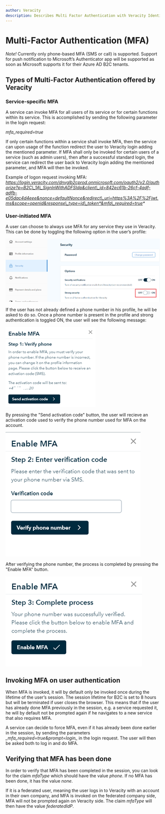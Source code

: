 ```yaml
---
author: Veracity
description: Describes Multi Factor Authentication with Veracity Identity
---
```


# Multi-Factor Authentication (MFA)
*Note!* Currently only phone-based MFA (SMS or call) is supported. Support for push notification to Microsoft’s Authenticator app will be supported as soon as Microsoft supports it for their Azure AD B2C tenants.


## Types of Multi-Factor Authentication offered by Veracity

### Service-specific MFA
A service can invoke MFA for all users of its service or for certain functions within its service. This is accomplished by sending the following parameter in the login request:

*mfa_required=true*

If only certain functions within a service shall invoke MFA, then the service can upon usage of the function redirect the user to Veracity login adding the mentioned parameter. If MFA shall only be invoked for certain users of a service (such as admin users), then after a successful standard login, the service can redirect the user back to Veracity login adding the mentioned parameter, and MFA will then be invoked.

Example of logon request invoking MFA:
_https://login.veracity.com/dnvglb2cprod.onmicrosoft.com/oauth2/v2.0/authorize?p=B2C\_1A\_SignInWithADFSIdp&client\_id=842ec61b-26cf-4adf-adfb-e05dac4d4eee&nonce=defaultNonce&redirect\_uri=https%3A%2F%2Fjwt.ms&scope=openid&response\_type=id\_token*&mfa\_required=true*_


### User-initiated MFA
A user can choose to always use MFA for any service they use in Veracity. This can be done by toggling the following option in the user’s profile:

![user-initiated-mfa](assets/user-initiated-mfa.png)

If the user has not already defined a phone number in his profile, he will be asked to do so. Once a phone number is present in the profile and strong authentication is toggled ON, the user will see the following message:

![enable-mfa-step1](assets/enable-mfa-step1.png)

By pressing the "Send activation code" button, the user will recieve an activation code used to verify the phone number used for MFA on the account.

![enable-mfa-step2](assets/enable-mfa-step2.png)

After verifying the phone number, the process is completed by pressing the "Enable MFA" button.

![enable-mfa-step3](assets/enable-mfa-step3.png)


## Invoking MFA on user authentication
When MFA is invoked, it will by default only be invoked once during the lifetime of the user’s session. The session lifetime for B2C is set to 8 hours but will be terminated if user closes the browser. This means that if the user has already done MFA previously in the session, e.g. a service requested it, he will by default not be prompted again if he navigates to a new service that also requires MFA.

A service can decide to force MFA, even if it has already been done earlier in the session, by sending the parameters *\_mfa\_required=true&prompt=login\_* in the login request. The user will then be asked both to log in and do MFA.


## Verifying that MFA has been done
In order to verify that MFA has been completed in the session, you can look for the claim *mfaType* which should have the value *phone*. If no MFA has been done, it has the value *none*.

If it is a federated user, meaning the user logs in to Veracity with an account in their own company, and MFA is invoked on the federated company side, MFA will not be prompted again on Veracity side. The claim *mfaType* will then have the value *federatedIdP*.